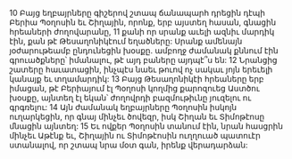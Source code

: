 10 Բայց եղբայրները գիշերով շտապ ճանապարհ դրեցին դէպի Բերիա Պօղոսին եւ Շիղային, որոնք, երբ այստեղ հասան, գնացին հրեաների ժողովարանը, 11 քանի որ սրանք աւելի ազնիւ մարդիկ էին, քան թէ Թեսաղոնիկէում եղածները: Սրանք ամենայն յօժարութեամբ ընդունեցին խօսքը. ամբողջ ժամանակ քննում էին գրուածքները՝ իմանալու, թէ այդ բաները այդպէ՞ս են: 12 Նրանցից շատերը հաւատացին, ինչպէս նաեւ թուով ոչ սակաւ յոյն երեւելի կանայք եւ տղամարդիկ: 13 Բայց Թեսաղոնիկէի հրեաները երբ իմացան, թէ Բերիայում էլ Պօղոսի կողմից քարոզուեց Աստծու խօսքը, այնտեղ էլ եկան՝ ժողովրդի բազմութիւնը յուզելու ու գրգռելու: 14 Այն ժամանակ եղբայրները Պօղոսին իսկոյն ուղարկեցին, որ գնայ մինչեւ ծովեզր, իսկ Շիղան եւ Տիմոթէոսը մնացին այնտեղ: 15 Եւ ովքեր Պօղոսին տանում էին, նրան հասցրին մինչեւ Աթէնք եւ, Շիղային ու Տիմոթէոսին ուղղուած պատուէր ստանալով, որ շտապ նրա մօտ գան, իրենք վերադարձան:
